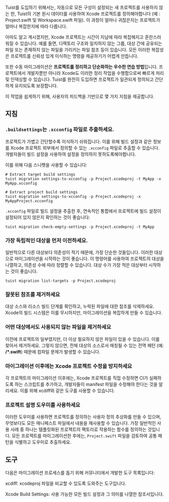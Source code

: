 Tuist를 도입하기 위해서는, 자동으로 모든 구성이 설정되는 새 프로젝트를 사용하지 않는 한, Tuist의 기본 원시 데이터를 사용하여 Xcode 프로젝트를 정의해야합니다 (예 : Project.swift 및 Workspace.swift 파일). 
이 과정이 얼마나 귀찮은지는 프로젝트가 얼마나 복잡한지에 따라 다릅니다.

아마도 알고 계시겠지만, Xcode 프로젝트는 시간이 지남에 따라 복잡해지고 혼란스러워질 수 있습니다. 
예를 들면, 디렉토리 구조와 일치하지 않는 그룹, 대상 간에 공유되는 파일 또는 존재하지 않는 파일을 가리키는 파일 참조 등이 있습니다.
모든 이러한 복잡성은 프로젝트를 신뢰성 있게 이식하는 명령을 제공하기가 어렵게 만듭니다.

또한 수동 마이그레이션은 **프로젝트를 정리하고 단순화하는 우수한 연습 방법**입니다. 
프로젝트에서 개발자뿐만 아니라 Xcode도 이러한 정리 작업을 수행함으로써 빠르게 처리 및 인덱싱할 수 있습니다. 
Tuist를 완전히 도입하면 프로젝트가 일관되게 정의되고 간단하게 유지되도록 보장합니다.

이 작업을 쉽게하기 위해, 사용자의 피드백을 기반으로 몇 가지 지침을 제공합니다.

## 지침

### ```.buildsettings```는 ```.xcconfig``` 파일로 추출하세요.

프로젝트가 가볍고 간단할수록 이식하기 쉬워집니다. 
이를 위해 빌드 설정과 같은 정보를 Xcode 프로젝트 외부에서 정의할 수 있는 ```.xcconfig``` 파일로 추출할 수 있습니다.
개발자들이 빌드 설정을 사용하여 설정을 정의하지 못하도록해야합니다.

이를 위해 다음 스니펫을 사용할 수 있습니다:
```
# Extract target build settings
tuist migration settings-to-xcconfig -p Project.xcodeproj -t MyApp -x MyApp.xcconfig

# Extract project build settings
tuist migration settings-to-xcconfig -p Project.xcodeproj -x MyAppProject.xcconfig
```

```.xcconfig``` 파일로 빌드 설정을 추출한 후, 연속적인 통합에서 프로젝트에 빌드 설정이 설정되어 있지 않은지 확인하는 것이 좋습니다:
```
tuist migration check-empty-settings -p Project.xcodeproj -t MyApp
```

### 가장 독립적인 대상을 먼저 이전하세요.

일반적으로 다른 대상보다 의존성이 적기 때문에, 가장 단순한 것들입니다.
이러한 대상으로 마이그레이션을 시작하는 것이 좋습니다.
이 명령어를 사용하여 프로젝트의 대상을 나열하고, 의존성 수에 따라 정렬할 수 있습니다. 
대상 수가 가장 적은 대상부터 시작하는 것이 좋습니다.
```
tuist migration list-targets -p Project.xcodeproj
```

### 잘못된 참조를 제거하세요

대상 소스와 리소스 빌드 단계를 확인하고, 누락된 파일에 대한 참조를 삭제하세요. 
Xcode의 빌드 시스템은 이를 무시하지만, 마이그레이션을 복잡하게 만들 수 있습니다.

### 어떤 대상에서도 사용되지 않는 파일을 제거하세요

이전에 프로젝트의 일부였지만, 더 이상 필요하지 않은 파일이 있을 수 있습니다.
이를 찾아서 제거하세요. 
그렇지 않으면, 전체 대상의 소스로서 매칭될 수 있는 전역 패턴 (예: **/*.swift**) 때문에 컴파일 문제가 발생할 수 있습니다.

### 마이그레이션 이후에는 Xcode 프로젝트 수정을 방지하세요

각 프로젝트의 마이그레이션 이후에는, Xcode 프로젝트를 직접 수정하면 CI가 실패하도록 하는 스크립트를 추가하고, 개발자들이 manifest 파일을 수정해야 한다는 것을 알리세요.
이를 위해 xcdiff와 같은 도구를 사용할 수 있습니다.

### 프로젝트 설명 도우미를 사용하세요

이러한 도우미를 사용하면 프로젝트를 정의하는 사용자 정의 추상화를 만들 수 있으며, 무엇보다도 모든 매니페스트 파일에서 내용을 재사용할 수 있습니다. 
가장 일반적인 사용 사례 중 하나는 템플릿화된 프로젝트의 팩토리로 작용하는 함수를 정의하는 것입니다. 
모든 프로젝트를 마이그레이션한 후에는, ```Project.swift``` 파일을 검토하여 공통 패턴을 식별하고 도우미로 추출하세요.

## 도구

다음은 마이그레이션 프로세스를 돕기 위해 커뮤니티에서 개발한 도구 목록입니다:

xcdiff: xcodeproj 파일을 비교할 수 있도록 도와주는 도구입니다.

Xcode Build Settings: 사용 가능한 모든 빌드 설정과 그 의미를 나열한 참조서입니다.
